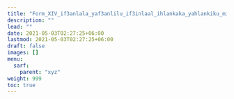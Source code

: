 ```yaml
---
title: "Form_XIV_if3anlala_yaf3anlilu_if3inlaal_ihlankaka_yahlankiku_mithal"
description: ""
lead: ""
date: 2021-05-03T02:27:25+06:00
lastmod: 2021-05-03T02:27:25+06:00
draft: false
images: []
menu: 
  sarf:
    parent: "xyz"
weight: 999
toc: true
---
```



